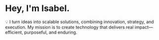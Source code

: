 # **Hey, I'm Isabel.**  

💡 I turn ideas into scalable solutions, combining innovation, strategy, and execution. 
My mission is to create technology that delivers real impact—efficient, purposeful, and enduring.

